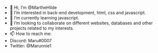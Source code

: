 - 👋 Hi, I’m @MartheHilde
- 👀 I’m interested in back-end development, html, css and javascript.
- 🌱 I’m currently learning javascript.
- 💞️ I’m looking to collaborate on different websites, databases and other projects related to my interests.
- 📫 How to reach me:
- Discord: Maru#0007
- Twitter: @Marunnie1

<!---
MartheHilde/MartheHilde is a ✨ special ✨ repository because its `README.md` (this file) appears on your GitHub profile.
You can click the Preview link to take a look at your changes.
--->
